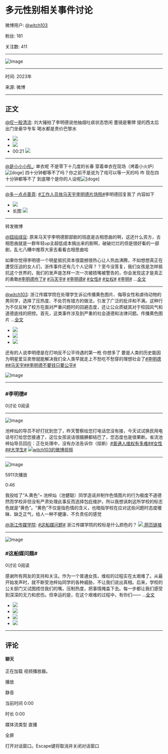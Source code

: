 # 多元性别相关事件讨论

微博用户: [@witch103](https://m.weibo.cn/u/7494833629?luicode=10000011&lfid=1005057494833629&featurecode=sinanews20170424)

粉丝: 181

关注数: 411

---

![Image](https://tvax2.sinaimg.cn/crop.0.0.960.960.180/008bdyBnly8gzqqwp5hmgj30qo0qo77p.jpg?KID=imgbed,tva&Expires=1737473568&ssig=5tDbO%2FDLlv)

---

时间: 2023年

来源: 微博

---

## 正文

[@哎一股清流](https://m.weibo.cn/u/2337348632?luicode=10000011&lfid=1005057494833629&featurecode=sinanews20170424): 刘大锤拍了李明德说他抽烟吐痰状态悠闲 墨镜是奢牌 提的西太后 出门坐豪华专车 喝水都是贵价巴黎水

- ![](https://wx4.sinaimg.cn/orj360/8b511c18gy1hxdayyhfvij20qw1cvq79.jpg)
- ![](https://wx2.sinaimg.cn/orj360/8b511c18gy1hxdayz2imij20zu1rljzb.jpg)
- 00:21 ![](https://wx2.sinaimg.cn/orj360/8b511c18ly1hxdaz3odbyj20o01hc75u.jpg)

---

[@是小小小彤\_](https://m.weibo.cn/u/类似链接地址): 单衣呢 不是零下十几度的长春 穿着单衣在现场（烤着小火炉）![[doge]](https://h5.sinaimg.cn/m/emoticon/icon/others/d_doge-be7f768d78.png) 四十分钟都等不了吗？你之前不是说为了戏可以等一天的吗 咋 现在四十分钟都等不了 到底哪个是你的人设呢![[doge]](https://h5.sinaimg.cn/m/emoticon/icon/others/d_doge-be7f768d78.png)

---

[@多一点点善意](https://m.weibo.cn/u/5258170653?luicode=10000011&lfid=1005057494833629&featurecode=sinanews20170424): [#工作人员放马天宇李明德片场照#](https://m.weibo.cn/search?containerid=231522type%3D1%26t%3D10%26q%3D%23%E5%B7%A5%E4%BD%9C%E4%BA%BA%E5%91%98%E6%94%BE%E9%A9%AC%E5%A4%A9%E5%AE%87%E6%9D%8E%E6%98%8E%E5%BE%B7%E7%89%87%E5%9C%BA%E7%85%A7%23&extparam=%23%E5%B7%A5%E4%BD%9C%E4%BA%BA%E5%91%98%E6%94%BE%E9%A9%AC%E5%A4%A9%E5%AE%87%E6%9D%8E%E6%98%8E%E5%BE%B7%E7%89%87%E5%9C%BA%E7%85%A7%23&luicode=10000011&lfid=1005057494833629&featurecode=sinanews20170424)李明德回复我了 内容如下

- ![](https://wx1.sinaimg.cn/orj360/005JQKo5gy1hxc9ew328dj30zu0xlafh.jpg)
- 长图 ![](https://wx3.sinaimg.cn/orj360/005JQKo5gy1hxc9fbpl8gj30qo3o4ki5.jpg)

---

转发微博

[@钮祜绿豆](https://m.weibo.cn/u/6318319468?luicode=10000011&lfid=1005057494833629&featurecode=sinanews20170424): 原来马天宇李明德那部剧的班底是古相思曲的啊，这还什么资方，古相思曲就是一群年轻up主超低成本搞出来的剧啊，破破烂烂的但是很好看的一部剧，乱七八糟中推荐大家去看看古相思曲哈

如果你觉得李明德一个明星抵抗资本很震撼很热心让人热血沸腾，不如想想真正在遭受压迫的女人们，浙传事件还有几个人记得？？至今没答复，我们女孩是怎样抵抗这个世界的，我们的发声是怎样一次一次被捂嘴被警告的，你会发现这才是真正的勇敢[#李明德咋了#](https://m.weibo.cn/search?containerid=231522type%3D1%26t%3D10%26q%3D%23%E6%9D%8E%E6%98%8E%E5%BE%B7%E5%92%8B%E4%BA%86%23&extparam=%23%E6%9D%8E%E6%98%8E%E5%BE%B7%E5%92%8B%E4%BA%86%23&luicode=10000011&lfid=1005057494833629&featurecode=sinanews20170424) [#马天宇#](https://m.weibo.cn/search?containerid=231522type%3D1%26t%3D10%26q%3D%23%E9%A9%AC%E5%A4%A9%E5%AE%87%23&isnewpage=1&luicode=10000011&lfid=1005057494833629&featurecode=sinanews20170424) [#李明德#](https://m.weibo.cn/search?containerid=231522type%3D1%26t%3D10%26q%3D%23%E6%9D%8E%E6%98%8E%E5%BE%B7%23&isnewpage=1&luicode=10000011&lfid=1005057494833629&featurecode=sinanews20170424) [#女性#](https://m.weibo.cn/search?containerid=231522type%3D1%26t%3D10%26q%3D%23%E5%A5%B3%E6%80%A7%23&isnewpage=1&luicode=10000011&lfid=1005057494833629&featurecode=sinanews20170424) [#女权#](https://m.weibo.cn/search?containerid=231522type%3D1%26t%3D10%26q%3D%23%E5%A5%B3%E6%9D%83%23&isnewpage=1&luicode=10000011&lfid=1005057494833629&featurecode=sinanews20170424) [#李明#](https://m.weibo.cn/search?containerid=231522type%3D1%26t%3D10%26q%3D%23%E6%9D%8E%E6%98%8E%23&isnewpage=1&luicode=10000011&lfid=1005057494833629&featurecode=sinanews20170424) ...[全文](/status/5119656760706050)

---

[@witch103](https://m.weibo.cn/u/7494833629?luicode=10000011&lfid=1005057494833629&featurecode=sinanews20170424): 浙江传媒学院在处理学生诉讼传播黄色图片、侮辱女性和虐待动物的男同学，选择了压热度、不处罚有错方的做法，引发了广泛的批评和不满。这种行为不仅反映了校方在面对严重问题时的回避态度，还让公众质疑其对于校园风气和道德底线的把控。首先，这类事件涉及到严重的社会道德和法律问题。传播黄色图片 ...[全文](/status/5088739830010909)

- ![](https://wx1.sinaimg.cn/orj360/008bdyBnly1hujup611prj30zu25ogrm.jpg)
- ![](https://wx3.sinaimg.cn/orj360/008bdyBnly1hujup6h3h3j30zu25o4gh.jpg)
- ![](https://wx4.sinaimg.cn/orj360/008bdyBnly1hukv6ur8rcj30zu25o7fo.jpg)

还有的人说李明德是在打响反不公平待遇的第一枪 你想多了 要是人类的历史能因为明星爱豆卖惨就能解决我们全人类早就走上不愁吃不愁穿的理想社会了[#李明德#](https://m.weibo.cn/search?containerid=231522type%3D1%26t%3D10%26q%3D%23%E6%9D%8E%E6%98%8E%E5%BE%B7%23&isnewpage=1&luicode=10000011&lfid=1005057494833629&featurecode=sinanews20170424)[#马天宇#](https://m.weibo.cn/search?containerid=231522type%3D1%26t%3D10%26q%3D%23%E9%A9%AC%E5%A4%A9%E5%AE%87%23&isnewpage=1&luicode=10000011&lfid=1005057494833629&featurecode=sinanews20170424)[#李明德不要钱只要公平#](https://m.weibo.cn/search?containerid=231522type%3D1%26t%3D10%26q%3D%23%E6%9D%8E%E6%98%8E%E5%BE%B7%E4%B8%8D%E8%A6%81%E9%92%B1%E5%8F%AA%E8%A6%81%E5%85%AC%E5%B9%B3%23&extparam=%23%E6%9D%8E%E6%98%8E%E5%BE%B7%E4%B8%8D%E8%A6%81%E9%92%B1%E5%8F%AA%E8%A6%81%E5%85%AC%E5%B9%B3%23&luicode=10000011&lfid=1005057494833629&featurecode=sinanews20170424)

![Image](https://n.sinaimg.cn/photo/5b5e52aa/20161115/topic_page_2x.png)

---

### #李明德#

0讨论 0阅读

---

![Image](https://vip.storage.weibo.com/674a052a2e680_7494833629.png)

池梓灿的导员不好打扰到您了，昨天警察给您打电话您没有接，今天试试换民用电话号打给您您接通了，这位女孩说话很腼腆都结巴了，您态度也是很果断。省流池梓灿导员回应：正在处理中，没有办法告诉你（挂断）[#普通人维权有多难#](https://m.weibo.cn/search?containerid=231522type%3D1%26t%3D10%26q%3D%23%E6%99%AE%E9%80%9A%E4%BA%BA%E7%BB%B4%E6%9D%83%E6%9C%89%E5%A4%9A%E9%9A%BE%23&extparam=%23%E6%99%AE%E9%80%9A%E4%BA%BA%E7%BB%B4%E6%9D%83%E6%9C%89%E5%A4%9A%E9%9A%BE%23&luicode=10000011&lfid=1005057494833629&featurecode=sinanews20170424)[#女性#](https://m.weibo.cn/search?containerid=231522type%3D1%26t%3D10%26q%3D%23%E5%A5%B3%E6%80%A7%23&isnewpage=1&luicode=10000011&lfid=1005057494833629&featurecode=sinanews20170424)[#大学生#](https://m.weibo.cn/search?containerid=231522type%3D1%26t%3D10%26q%3D%23%E5%A4%A7%E5%AD%A6%E7%94%9F%23&isnewpage=1&luicode=10000011&lfid=1005057494833629&featurecode=sinanews20170424) [![](https://h5.sinaimg.cn/upload/2015/09/25/3/timeline_card_small_video_default.png)witch103的微博视频](https://video.weibo.com/show?fid=1034:5089822377705533)

---

![Image](https://wx2.sinaimg.cn/orj480/008bdyBnly1hunb4z2xzoj30k00zkgnd.jpg)

5911次播放

0:46

我投给了“A.黄色”~ 池梓灿（池健聪）同学造谣并制作色情图片的行为极度不道德然而学校非但没有严肃处理此事反而选择包庇维护，所以我想讽刺这所学校的标志色就是“黄色”。“黄色”不仅是指色情的含义，也暗指学校在应对这些问题时态度暧昧、缺乏正气，给人一种不健康、不负责任的感觉

[@浙江传媒学院](https://m.weibo.cn/u/1854671854?luicode=10000011&lfid=1005057494833629&featurecode=sinanews20170424): [#这船媒问题#](https://m.weibo.cn/search?containerid=231522type%3D1%26t%3D10%26q%3D%23%E8%BF%99%E8%88%B9%E5%AA%92%E9%97%AE%E9%A2%98%23&extparam=%23%E8%BF%99%E8%88%B9%E5%AA%92%E9%97%AE%E9%A2%98%23&luicode=10000011&lfid=1005057494833629&featurecode=sinanews20170424) 浙江传媒学院的校标是什么颜色的？ [![](//h5.sinaimg.cn/upload/2015/09/25/3/timeline_card_small_web_default.png) 网页链接](http://t.cn/A6EmZVTQ)

---

![Image](https://wx4.sinaimg.cn/large/6e8c0beely8hujbo3jwm8j20np0nptdw.jpg)

### #这船媒问题#

0讨论 0阅读

感谢所有网友的支持和关注。作为一个普通女孩，维权的过程实在太艰难了。从最开始发声时，就不断受池梓灿同学的各种威胁，不让我们说出真相。后来，学校的公关部门又试图捂住我们的嘴，压制热度，把事情掩盖下去。每一步都让我们感受到深深的无力和悲伤。但幸运的是，在这个艰难的过程中，有你们—— ...[全文](/status/5088849950147056)

- ![](https://wx2.sinaimg.cn/orj360/008bdyBnly1huk76bbottj30pn0u6gp9.jpg)
- ![](https://wx3.sinaimg.cn/orj360/008bdyBnly1huk76b2gr0j319p1ox18y.jpg)
- ![](https://wx1.sinaimg.cn/orj360/008bdyBnly1huk76bles6j319p1oxaik.jpg)
- ![](https://wx2.sinaimg.cn/orj360/008bdyBnly1huk76btz8xj31661k8qbb.jpg)

--- 

## 评论

#### 聊天

正在加载 视频播放器。

播放

静音

当前时间 0:00 

时长 0:00 

媒体流类型 直播 

全屏

打开对话窗口。Escape键将取消并关闭对话窗口
<!-- tcd_original_link https://m.weibo.cn/u/7494833629?luicode=10000011&lfid=1005057621518452&featurecode=sinanews20170424 -->
